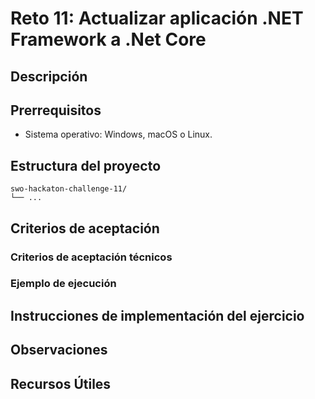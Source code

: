 # Reto 11: Actualizar aplicación .NET Framework a .Net Core

## Descripción

## Prerrequisitos
- Sistema operativo: Windows, macOS o Linux.

## Estructura del proyecto
```
swo-hackaton-challenge-11/
└── ...
```

## Criterios de aceptación


### Criterios de aceptación técnicos


### Ejemplo de ejecución


## Instrucciones de implementación del ejercicio


## Observaciones


## Recursos Útiles
